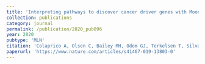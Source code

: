 ```yaml
---
title: 'Interpreting pathways to discover cancer driver genes with Moonlight'
collection: publications
category: journal
permalink: /publication/2020_pub096
year: 2020
pubtype: 'MLN'
citation: 'Colaprico A, Olsen C, Bailey MH, Odom GJ, Terkelsen T, Silva TC, Olsen AV, Cantini L, Zinovyev A, Barillot E, Noushmehr H, Bertoli G, Castiglioni I, Cava C, Bontempi G, Chen XS, Papaleo E. <a href="https://www.ncbi.nlm.nih.gov/pubmed/31900418">Interpreting pathways to discover cancer driver genes with Moonlight</a>. 2020. <i>Nature Communications</i> 11(1):69'
paperurl: 'https://www.nature.com/articles/s41467-019-13803-0'
---
```


